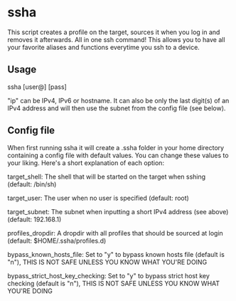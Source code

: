 # ssha

This script creates a profile on the target, sources it when you log in and
removes it afterwards. All in one ssh command! This allows you to have all your
favorite aliases and functions everytime you ssh to a device.

## Usage
ssha [user@]<ip> [pass]

"ip" can be IPv4, IPv6 or hostname. It can also be only the last digit(s) of an
IPv4 address and will then use the subnet from the config file (see below).

## Config file
When first running ssha it will create a .ssha folder in your home directory
containing a config file with default values. You can change these values to
your liking. Here's a short explanation of each option:

target_shell:
The shell that will be started on the target when sshing (default: /bin/sh)

target_user:
The user when no user is specified (default: root)

target_subnet:
The subnet when inputting a short IPv4 address (see above) (default: 192.168.1)

profiles_dropdir:
A dropdir with all profiles that should be sourced at login (default:
$HOME/.ssha/profiles.d)

bypass_known_hosts_file:
Set to "y" to bypass known hosts file (default is "n"), THIS IS NOT SAFE UNLESS
YOU KNOW WHAT YOU'RE DOING

bypass_strict_host_key_checking:
Set to "y" to bypass strict host key checking (default is "n"), THIS IS NOT
SAFE UNLESS YOU KNOW WHAT YOU'RE DOING
